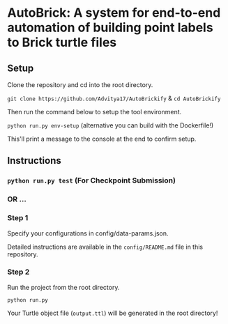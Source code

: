 # AutoBrick: A system for end-to-end automation of building point labels to Brick turtle files

## Setup

Clone the repository and cd into the root directory.

`git clone https://github.com/Advitya17/AutoBrickify` & `cd AutoBrickify`

Then run the command below to setup the tool environment.

`python run.py env-setup` (alternative you can build with the Dockerfile!)

This'll print a message to the console at the end to confirm setup.

## Instructions

### `python run.py test` (For Checkpoint Submission)

### OR ... 

### Step 1
Specify your configurations in config/data-params.json. 

Detailed instructions are available in the `config/README.md` file in this repository.


### Step 2
Run the project from the root directory.

`python run.py`

Your Turtle object file (`output.ttl`) will be generated in the root directory!
